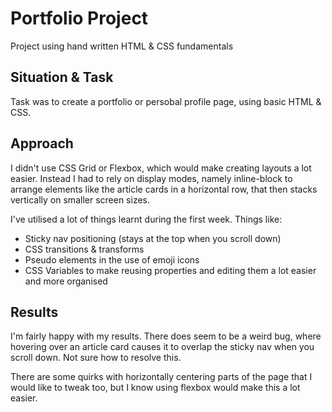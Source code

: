 # Portfolio Project
Project using hand written HTML &amp; CSS fundamentals

## Situation & Task
Task was to create a portfolio or persobal profile page, using basic HTML & CSS.

## Approach
I didn't use CSS Grid or Flexbox, which would make creating layouts a lot easier. Instead I had to rely on display modes, namely inline-block to arrange elements like the article cards in a horizontal row, that then stacks vertically on smaller screen sizes.

I've utilised a lot of things learnt during the first week.
Things like:
- Sticky nav positioning (stays at the top when you scroll down)
- CSS transitions & transforms
- Pseudo elements in the use of emoji icons
- CSS Variables to make reusing properties and editing them a lot easier and more organised

## Results
I'm fairly happy with my results.
There does seem to be a weird bug, where hovering over an article card causes it to overlap the sticky nav when you scroll down. Not sure how to resolve this.

There are some quirks with horizontally centering parts of the page that I would like to tweak too, but I know using flexbox would make this a lot easier.